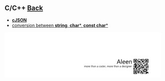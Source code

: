 ## C/C++ [Back](./../ProgrammingMenu.md)

* [**cJSON**](./CJson/CJson.md)
* [conversion between **string**, **char***, **const char***](./conversion_of_str/conversion_of_str.md)

<a href="http://aleen42.github.io/" target="_blank" ><img src="./../../pic/tail.gif"></a>

